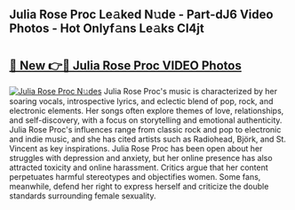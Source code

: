 ## Julia Rose Proc Le𝚊ked N𝚞de - Part-dJ6 Video Photos - Hot Onlyf𝚊ns Le𝚊ks Cl4jt

# <h2><a href="http://ac20890.deff.icu/?id=Julia+Rose+Proc">🔗 New 👉🔴 Julia Rose Proc VIDEO Photos</a></h2>

[![Julia Rose Proc N𝚞des](https://i.imgur.com/rIISA9y.gif)](http://ac20890.deff.icu/?id=Julia+Rose+Proc)
Julia Rose Proc's music is characterized by her soaring vocals, introspective lyrics, and eclectic blend of pop, rock, and electronic elements. Her songs often explore themes of love, relationships, and self-discovery, with a focus on storytelling and emotional authenticity. Julia Rose Proc's influences range from classic rock and pop to electronic and indie music, and she has cited artists such as Radiohead, Björk, and St. Vincent as key inspirations. Julia Rose Proc has been open about her struggles with depression and anxiety, but her online presence has also attracted toxicity and online harassment. Critics argue that her content perpetuates harmful stereotypes and objectifies women. Some fans, meanwhile, defend her right to express herself and criticize the double standards surrounding female sexuality.
